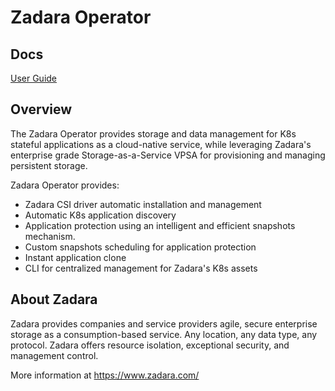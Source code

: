 # Zadara Operator

## Docs

[User Guide](https://github.com/zadarastorage/zadara-operator)

## Overview

The Zadara Operator provides storage and data management for K8s stateful
applications as a cloud-native service, while leveraging Zadara's enterprise
grade Storage-as-a-Service VPSA for provisioning and managing persistent
storage.

Zadara Operator provides:
* Zadara CSI driver automatic installation and management
* Automatic K8s application discovery
* Application protection using an intelligent and efficient snapshots mechanism.
* Custom snapshots scheduling for application protection
* Instant application clone
* CLI for centralized management for Zadara's K8s assets


## About Zadara

Zadara provides companies and service providers agile, secure
enterprise storage as a consumption-based service. Any location, any
data type, any protocol. Zadara offers resource isolation, exceptional
security, and management control.

More information at https://www.zadara.com/

